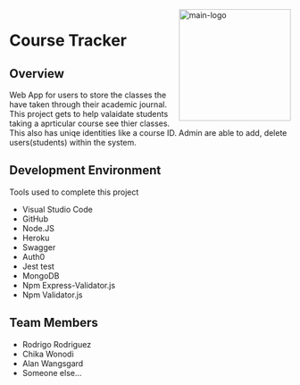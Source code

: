 <img src="https://octodex.github.com/images/agendacat.png" alt="main-logo" width="200" align="right"/>

# Course Tracker

## Overview
Web App for users to store the classes the have taken through their academic journal. This project gets to help valaidate students taking a aprticular course see thier classes. This also has uniqe identities like a course ID. Admin are able to add, delete users(students) within the system.

## Development Environment
Tools used to complete this project
- Visual Studio Code
- GitHub
- Node.JS
- Heroku
- Swagger
- Auth0
- Jest test
- MongoDB
- Npm Express-Validator.js
- Npm Validator.js

## Team Members
- Rodrigo Rodriguez
- Chika Wonodi
- Alan Wangsgard
- Someone else...
